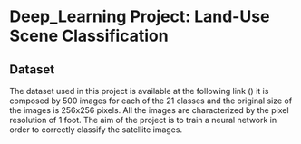 # Deep_Learning Project: **Land-Use Scene Classification**
## Dataset
The dataset used in this project is available at the following link ()
it is composed by 500 images for each of the 21 classes and the original size of the images is 256x256 pixels.
All the images are characterized by the pixel resolution of 1 foot.
The aim of the project is to train a neural network in order to correctly classify the satellite images.  

